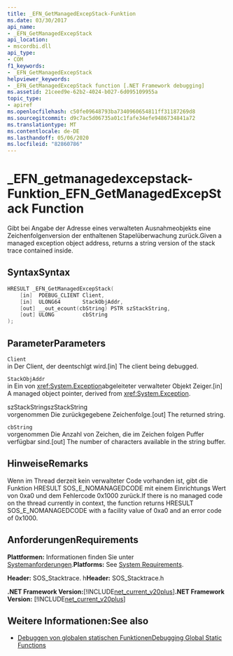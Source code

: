 ```yaml
---
title: _EFN_GetManagedExcepStack-Funktion
ms.date: 03/30/2017
api_name:
- _EFN_GetManagedExcepStack
api_location:
- mscordbi.dll
api_type:
- COM
f1_keywords:
- _EFN_GetManagedExcepStack
helpviewer_keywords:
- _EFN_GetManagedExcepStack function [.NET Framework debugging]
ms.assetid: 21ceed9e-62b2-4024-b027-6d095109955a
topic_type:
- apiref
ms.openlocfilehash: c50fe09648793ba7340960654811ff31187269d8
ms.sourcegitcommit: d9c7ac5d06735a01c1fafe34efe9486734841a72
ms.translationtype: MT
ms.contentlocale: de-DE
ms.lasthandoff: 05/06/2020
ms.locfileid: "82860786"
---
```

# <a name="_efn_getmanagedexcepstack-function"></a><span data-ttu-id="9efd2-102">\_EFN\_getmanagedexcepstack-Funktion</span><span class="sxs-lookup"><span data-stu-id="9efd2-102">\_EFN\_GetManagedExcepStack Function</span></span>
<span data-ttu-id="9efd2-103">Gibt bei Angabe der Adresse eines verwalteten Ausnahmeobjekts eine Zeichenfolgenversion der enthaltenen Stapelüberwachung zurück.</span><span class="sxs-lookup"><span data-stu-id="9efd2-103">Given a managed exception object address, returns a string version of the stack trace contained inside.</span></span>  
  
## <a name="syntax"></a><span data-ttu-id="9efd2-104">Syntax</span><span class="sxs-lookup"><span data-stu-id="9efd2-104">Syntax</span></span>  
  
```cpp  
HRESULT _EFN_GetManagedExcepStack(  
    [in]  PDEBUG_CLIENT Client,  
    [in]  ULONG64       StackObjAddr,  
    [out] __out_ecount(cbString) PSTR szStackString,  
    [out] ULONG         cbString  
);  
```  
  
## <a name="parameters"></a><span data-ttu-id="9efd2-105">Parameter</span><span class="sxs-lookup"><span data-stu-id="9efd2-105">Parameters</span></span>  
 `Client`  
 <span data-ttu-id="9efd2-106">in Der Client, der deentschlgt wird.</span><span class="sxs-lookup"><span data-stu-id="9efd2-106">[in] The client being debugged.</span></span>  
  
 `StackObjAddr`  
 <span data-ttu-id="9efd2-107">in Ein von <xref:System.Exception>abgeleiteter verwalteter Objekt Zeiger.</span><span class="sxs-lookup"><span data-stu-id="9efd2-107">[in] A managed object pointer, derived from <xref:System.Exception>.</span></span>  
  
 <span data-ttu-id="9efd2-108">szStackString</span><span class="sxs-lookup"><span data-stu-id="9efd2-108">szStackString</span></span>  
 <span data-ttu-id="9efd2-109">vorgenommen Die zurückgegebene Zeichenfolge.</span><span class="sxs-lookup"><span data-stu-id="9efd2-109">[out] The returned string.</span></span>  
  
 `cbString`  
 <span data-ttu-id="9efd2-110">vorgenommen Die Anzahl von Zeichen, die im Zeichen folgen Puffer verfügbar sind.</span><span class="sxs-lookup"><span data-stu-id="9efd2-110">[out] The number of characters available in the string buffer.</span></span>  
  
## <a name="remarks"></a><span data-ttu-id="9efd2-111">Hinweise</span><span class="sxs-lookup"><span data-stu-id="9efd2-111">Remarks</span></span>  
 <span data-ttu-id="9efd2-112">Wenn im Thread derzeit kein verwalteter Code vorhanden ist, gibt die Funktion HRESULT SOS_E_NOMANAGEDCODE mit einem Einrichtungs Wert von 0xa0 und dem Fehlercode 0x1000 zurück.</span><span class="sxs-lookup"><span data-stu-id="9efd2-112">If there is no managed code on the thread currently in context, the function returns HRESULT SOS_E_NOMANAGEDCODE with a facility value of 0xa0 and an error code of 0x1000.</span></span>  
  
## <a name="requirements"></a><span data-ttu-id="9efd2-113">Anforderungen</span><span class="sxs-lookup"><span data-stu-id="9efd2-113">Requirements</span></span>  
 <span data-ttu-id="9efd2-114">**Plattformen:** Informationen finden Sie unter [Systemanforderungen](../../get-started/system-requirements.md).</span><span class="sxs-lookup"><span data-stu-id="9efd2-114">**Platforms:** See [System Requirements](../../get-started/system-requirements.md).</span></span>  
  
 <span data-ttu-id="9efd2-115">**Header:** SOS_Stacktrace. h</span><span class="sxs-lookup"><span data-stu-id="9efd2-115">**Header:** SOS_Stacktrace.h</span></span>  
  
 <span data-ttu-id="9efd2-116">**.NET Framework Version:**[!INCLUDE[net_current_v20plus](../../../../includes/net-current-v20plus-md.md)]</span><span class="sxs-lookup"><span data-stu-id="9efd2-116">**.NET Framework Version:** [!INCLUDE[net_current_v20plus](../../../../includes/net-current-v20plus-md.md)]</span></span>  
  
## <a name="see-also"></a><span data-ttu-id="9efd2-117">Weitere Informationen:</span><span class="sxs-lookup"><span data-stu-id="9efd2-117">See also</span></span>

- [<span data-ttu-id="9efd2-118">Debuggen von globalen statischen Funktionen</span><span class="sxs-lookup"><span data-stu-id="9efd2-118">Debugging Global Static Functions</span></span>](debugging-global-static-functions.md)
